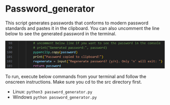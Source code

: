 # Password_generator
This script generates passwords that conforms to modern password standards and pastes it in the clipboard. You can also uncomment the line below to see the generated password in the terminal.

![password-generator-screenshot](assets/screenshot.png)

To run, execute below commands from your terminal and follow the onscreen instructions. Make sure you cd to the src directory first.
- Linux: `python3 password_generator.py`
- Windows `python password_generator.py`
